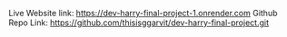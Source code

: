 Live Website link: https://dev-harry-final-project-1.onrender.com
Github Repo Link: https://github.com/thisisggarvit/dev-harry-final-project.git

